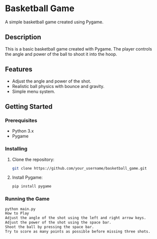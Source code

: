 # Basketball Game

A simple basketball game created using Pygame.

## Description

This is a basic basketball game created with Pygame. The player controls the angle and power of the ball to shoot it into the hoop.

## Features

- Adjust the angle and power of the shot.
- Realistic ball physics with bounce and gravity.
- Simple menu system.

## Getting Started

### Prerequisites

- Python 3.x
- Pygame

### Installing

1. Clone the repository:

    ```bash
    git clone https://github.com/your_username/basketball_game.git
    ```

2. Install Pygame:

    ```bash
    pip install pygame
    ```

### Running the Game

```bash
python main.py
How to Play
Adjust the angle of the shot using the left and right arrow keys.
Adjust the power of the shot using the space bar.
Shoot the ball by pressing the space bar.
Try to score as many points as possible before missing three shots.

